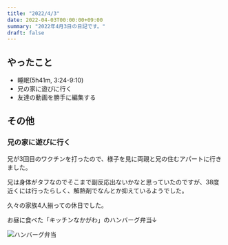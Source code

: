 ```yaml
---
title: "2022/4/3"
date: 2022-04-03T00:00:00+09:00
summary: "2022年4月3日の日記です。"
draft: false
---
```


## やったこと

- 睡眠(5h41m, 3:24-9:10)
- 兄の家に遊びに行く
- 友達の動画を勝手に編集する

## その他

### 兄の家に遊びに行く

兄が3回目のワクチンを打ったので、様子を見に両親と兄の住むアパートに行きました。

兄は身体がタフなのでそこまで副反応出ないかなと思っていたのですが、38度近くには行ったらしく、解熱剤でなんとか抑えているようでした。

久々の家族4人揃っての休日でした。

お昼に食べた「キッチンなかがわ」のハンバーグ弁当↓

![ハンバーグ弁当](https://i.imgur.com/4HTzfCb.jpg)  
